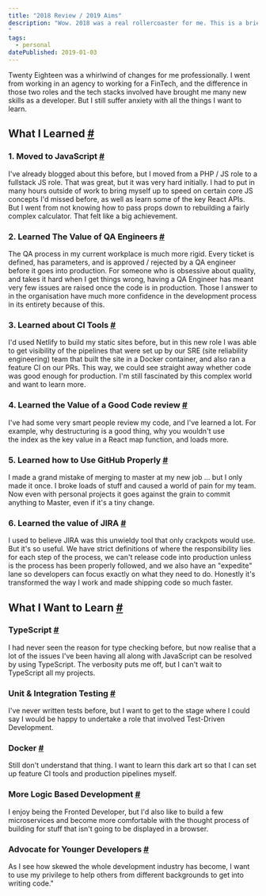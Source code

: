 ```yaml
---
title: "2018 Review / 2019 Aims"
description: "Wow. 2018 was a real rollercoaster for me. This is a brief review so that I can look back on what I achieved, and set out what I hope I can achieve in web development this year.
"
tags: 
  - personal
datePublished: 2019-01-03
---
```

Twenty Eighteen was a whirlwind of changes for me professionally. I went from working in an agency to working for a FinTech, and the difference in those two roles and the tech stacks involved have brought me many new skills as a developer. But I still suffer anxiety with all the things I want to learn.

## What I Learned [#](https://deliciousreverie.co.uk/posts/2018-review-2019-aims/#what-i-learned)

### 1\. Moved to JavaScript [#](https://deliciousreverie.co.uk/posts/2018-review-2019-aims/#1.-moved-to-javascript)

I've already blogged about this before, but I moved from a PHP / JS role to a fullstack JS role. That was great, but it was very hard initially. I had to put in many hours outside of work to bring myself up to speed on certain core JS concepts I'd missed before, as well as learn some of the key React APIs. But I went from not knowing how to pass props down to rebuilding a fairly complex calculator. That felt like a big achievement.

### 2\. Learned The Value of QA Engineers [#](https://deliciousreverie.co.uk/posts/2018-review-2019-aims/#2.-learned-the-value-of-qa-engineers)

The QA process in my current workplace is much more rigid. Every ticket is defined, has parameters, and is approved / rejected by a QA engineer before it goes into production. For someone who is obsessive about quality, and takes it hard when I get things wrong, having a QA Engineer has meant very few issues are raised once the code is in production. Those I answer to in the organisation have much more confidence in the development process in its entirety because of this.

### 3\. Learned about CI Tools [#](https://deliciousreverie.co.uk/posts/2018-review-2019-aims/#3.-learned-about-ci-tools)

I'd used Netlify to build my static sites before, but in this new role I was able to get visibility of the pipelines that were set up by our SRE (site reliability engineering) team that built the site in a Docker container, and also ran a feature CI on our PRs. This way, we could see straight away whether code was good enough for production. I'm still fascinated by this complex world and want to learn more.

### 4\. Learned the Value of a Good Code review [#](https://deliciousreverie.co.uk/posts/2018-review-2019-aims/#4.-learned-the-value-of-a-good-code-review)

I've had some very smart people review my code, and I've learned a lot. For example, why destructuring is a good thing, why you wouldn't use the index as the key value in a React map function, and loads more.

### 5\. Learned how to Use GitHub Properly [#](https://deliciousreverie.co.uk/posts/2018-review-2019-aims/#5.-learned-how-to-use-github-properly)

I made a grand mistake of merging to master at my new job ... but I only made it once. I broke loads of stuff and caused a world of pain for my team. Now even with personal projects it goes against the grain to commit anything to Master, even if it's a tiny change.

### 6\. Learned the value of JIRA [#](https://deliciousreverie.co.uk/posts/2018-review-2019-aims/#6.-learned-the-value-of-jira)

I used to believe JIRA was this unwieldy tool that only crackpots would use. But it's so useful. We have strict definitions of where the responsibility lies for each step of the process, we can't release code into production unless is the process has been properly followed, and we also have an "expedite" lane so developers can focus exactly on what they need to do. Honestly it's transformed the way I work and made shipping code so much faster.

## What I Want to Learn [#](https://deliciousreverie.co.uk/posts/2018-review-2019-aims/#what-i-want-to-learn)

### TypeScript [#](https://deliciousreverie.co.uk/posts/2018-review-2019-aims/#typescript)

I had never seen the reason for type checking before, but now realise that a lot of the issues I've been having all along with JavaScript can be resolved by using TypeScript. The verbosity puts me off, but I can't wait to TypeScript all my projects.

### Unit & Integration Testing [#](https://deliciousreverie.co.uk/posts/2018-review-2019-aims/#unit-and-integration-testing)

I've never written tests before, but I want to get to the stage where I could say I would be happy to undertake a role that involved Test-Driven Development.

### Docker [#](https://deliciousreverie.co.uk/posts/2018-review-2019-aims/#docker)

Still don't understand that thing. I want to learn this dark art so that I can set up feature CI tools and production pipelines myself.

### More Logic Based Development [#](https://deliciousreverie.co.uk/posts/2018-review-2019-aims/#more-logic-based-development)

I enjoy being the Fronted Developer, but I'd also like to build a few microservices and become more comfortable with the thought process of building for stuff that isn't going to be displayed in a browser.

### Advocate for Younger Developers [#](https://deliciousreverie.co.uk/posts/2018-review-2019-aims/#advocate-for-younger-developers)

As I see how skewed the whole development industry has become, I want to use my privilege to help others from different backgrounds to get into writing code."